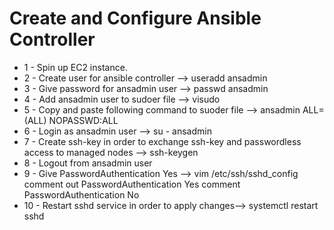 # Create and Configure Ansible Controller
- 1 - Spin up EC2 instance.
- 2 - Create user for ansible controller --> useradd ansadmin
- 3 - Give password for ansadmin user --> passwd ansadmin
- 4 - Add ansadmin user to sudoer file --> visudo
- 5 - Copy and paste following command to suoder file --> ansadmin ALL=(ALL)      NOPASSWD:ALL
- 6 - Login as ansadmin user --> su - ansadmin
- 7 - Create ssh-key in order to exchange ssh-key and passwordless access to managed nodes --> ssh-keygen
- 8 - Logout from ansadmin user
- 9 - Give PasswordAuthentication Yes --> vim /etc/ssh/sshd_config comment out PasswordAuthentication Yes comment PasswordAuthentication No
- 10 - Restart sshd service in order to apply changes--> systemctl restart sshd